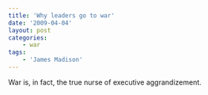 ```yaml
---
title: 'Why leaders go to war'
date: '2009-04-04'
layout: post
categories:
    - war
tags:
    - 'James Madison'
---
```


War is, in fact, the true nurse of executive aggrandizement.
